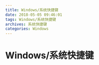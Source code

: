 ```yaml
---
title: Windows/系统快捷键
date: 2018-05-05 09:46:01
tags: Windows/系统快捷键
archives: 系统快捷键
categories: Windows
---
```

# Windows/系统快捷键

